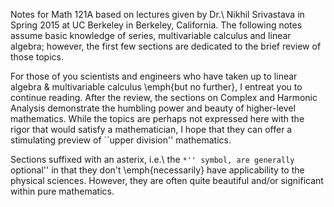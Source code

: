 Notes for Math 121A based on lectures given by Dr.\ Nikhil Srivastava in Spring 2015 at UC Berkeley in Berkeley, California.
The following notes assume basic knowledge of series, multivariable calculus and linear algebra; however, the first few sections are dedicated to
the brief review of those topics.

For those of you scientists and engineers who have taken up to linear algebra \& multivariable calculus \emph{but no further},
I entreat you to continue reading. After the review, the sections on Complex and Harmonic Analysis demonstrate the humbling power and beauty of higher-level mathematics. 
While the topics are perhaps not expressed here with the rigor that would satisfy a mathematician,
I hope that they can offer a stimulating preview of ``upper division'' mathematics.

Sections suffixed with an asterix, i.e.\ the ``*'' symbol, are generally ``optional'' in that they don't \emph{necessarily} 
have applicability to the physical sciences. However, they are often quite beautiful and/or significant within pure mathematics.
